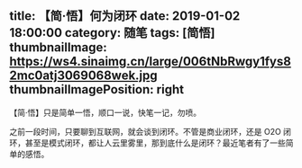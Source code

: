 title: 【简·悟】何为闭环
date: 2019-01-02 18:00:00
category: 随笔
tags: [简悟]
thumbnailImage: https://ws4.sinaimg.cn/large/006tNbRwgy1fys82mc0atj3069068wek.jpg
thumbnailImagePosition: right
---

【简·悟】只是简单一悟，顺口一说，快笔一记，勿喷。

之前一段时间，只要聊到互联网，就会谈到闭环。不管是商业闭环，还是 O2O 闭环，甚至是模式闭环，都让人云里雾里，那到底什么是闭环？最近笔者有了一些简单的感悟。

<!-- more -->



